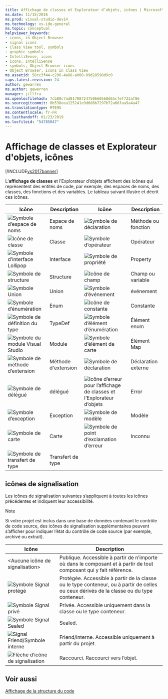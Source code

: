 ```yaml
---
title: Affichage de classes et Explorateur d’objets, icônes | Microsoft Docs
ms.date: 11/15/2016
ms.prod: visual-studio-dev14
ms.technology: vs-ide-general
ms.topic: conceptual
helpviewer_keywords:
- icons, in Object Browser
- signal icons
- Class View tool, symbols
- graphic symbols
- IntelliSense, icons
- icons, IntelliSense
- symbols, Object Browser icons
- Object Browser, icons in Class View
ms.assetid: 58cc3f44-c296-4a88-a008-09d28598d9c0
caps.latest.revision: 24
author: gewarren
ms.author: gewarren
manager: jillfra
ms.openlocfilehash: 7cb80c7ad81708724750660560d65cfef722af86
ms.sourcegitcommit: 8b538eea125241e9d6d8b7297b72a66faa9a4a47
ms.translationtype: MTE95
ms.contentlocale: fr-FR
ms.lasthandoff: 01/23/2019
ms.locfileid: "54785047"
---
```

# <a name="class-view-and-object-browser-icons"></a>Affichage de classes et Explorateur d'objets, icônes
[!INCLUDE[vs2017banner](../includes/vs2017banner.md)]

L’**affichage de classes** et l’Explorateur d’objets affichent des icônes qui représentent des entités de code, par exemple, des espaces de noms, des classes, des fonctions et des variables. Le tableau suivant illustre et décrit ces icônes.  
  
|Icône|Description|Icône|Description|  
|----------|-----------------|----------|-----------------|  
|![Symbole d’espace de noms](../ide/media/vxnamespace-icon.gif "vxNamespace_Icon")|Espace de noms|![Symbole de déclaration](../ide/media/vxmethod-icon.gif "vxMethod_Icon")|Méthode ou fonction|  
|![Icône de classe](../ide/media/vxclass-icon.gif "vxClass_Icon")|Classe|![Symbole d’opérateur](../ide/media/vxoperator-icon.gif "vxOperator_Icon")|Opérateur|  
|![Symbole d’interface Lollipop](../ide/media/vxinterface-icon.gif "vxInterface_Icon")|Interface|![Symbole de propriété](../ide/media/vxproperty-icon.gif "vxProperty_Icon")|Property|  
|![Symbole de structure](../ide/media/vxstruct-icon.gif "vxStruct_Icon")|Structure|![Icône de champ](../ide/media/vxfield-icon.gif "vxField_Icon")|Champ ou variable|  
|![Symbole Union](../ide/media/vxunion-icon.gif "vxUnion_Icon")|Union|![Symbole d’événement](../ide/media/vxevent-icon.gif "vxEvent_Icon")|événement|  
|![Symbole d’énumération](../ide/media/vxenum-icon.gif "vxEnum_Icon")|Enum|![Icône de constante](../ide/media/vxconstant-icon.gif "vxConstant_Icon")|Constante|  
|![Symbole de définition du type](../ide/media/vxtypedef-icon.gif "vxTypeDef_Icon")|TypeDef|![Symbole d’élément d’énumération](../ide/media/vxenumitem-icon.gif "vxEnumItem_Icon")|Élément enum|  
|![Symbole du module Visual Studio](../ide/media/vxmodule-icon.gif "vxModule_Icon")|Module|![Symbole d’élément de carte](../ide/media/vxmapitem-icon.gif "vxMapItem_Icon")|Élément Map|  
|![Symbole de méthode d’extension](../ide/media/extensionmethod.gif "ExtensionMethod")|Méthode d'extension|![Symbole de déclaration](../ide/media/vxmethod-icon.gif "vxMethod_Icon")|Déclaration externe|  
|![Symbole de délégué](../ide/media/vxdelegate-icon.gif "vxDelegate_Icon")|délégué|![Icône d’erreur pour l’affichage de classes et l’Explorateur d’objets ](../ide/media/erroricon.gif "ErrorIcon")|Error|  
|![Symbole d’exception](../ide/media/vxexception-icon.gif "vxException_Icon")|Exception|![Symbole de modèle](../ide/media/vxtemplate-icon.gif "vxTemplate_Icon")|Modèle|  
|![Symbole de carte](../ide/media/vxmap-icon.gif "vxMap_Icon")|Carte|![Symbole de point d’exclamation d’erreur](../ide/media/vxerror-icon.gif "vxError_Icon")|Inconnu|  
|![Symbole de transfert de type](../ide/media/ob-type-forward.gif "ob_type_forward")|Transfert de type|||  
  
## <a name="signal-icons"></a>icônes de signalisation  
 Les icônes de signalisation suivantes s’appliquent à toutes les icônes précédentes et indiquent leur accessibilité.  
  
> [!NOTE]
>  Si votre projet est inclus dans une base de données contenant le contrôle de code source, des icônes de signalisation supplémentaires peuvent s’afficher pour indiquer l’état du contrôle de code source (par exemple, archivé ou extrait).  
  
|Icône|Description|  
|----------|-----------------|  
|\<Aucune icône de signalisation>|Publique. Accessible à partir de n’importe où dans le composant et à partir de tout composant qui y fait référence.|  
|![Symbole Signal protégé](../ide/media/vxsignal-icon-key.gif "vxSignal_Icon_Key")|Protégée. Accessible à partir de la classe ou le type conteneur, ou à partir de celles ou ceux dérivés de la classe ou du type conteneur.|  
|![Symbole Signal privé](../ide/media/vxsignal-icon-lock.gif "vxSignal_Icon_Lock")|Privée. Accessible uniquement dans la classe ou le type conteneur.|  
|![Symbole Signal Sealed](../ide/media/vxsignal-icon-envelope.gif "vxSignal_Icon_Envelope")|Sealed.|  
|![Signal Friend&#47;Symbole interne](../ide/media/vxsignal-icon-diamond.gif "vxSignal_Icon_Diamond")|Friend/interne. Accessible uniquement à partir du projet.|  
|![Flèche d’icône de signalisation](../ide/media/vxsignal-icon-arrow.gif "vxSignal_Icon_Arrow")|Raccourci. Raccourci vers l’objet.|  
  
## <a name="see-also"></a>Voir aussi  
 [Affichage de la structure du code](../ide/viewing-the-structure-of-code.md)
